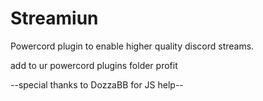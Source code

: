 # Streamiun
Powercord plugin to enable higher quality discord streams.

add to ur powercord plugins folder
profit

--special thanks to DozzaBB for JS help--
